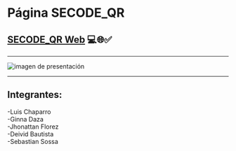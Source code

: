 # Página SECODE_QR

## [SECODE_QR Web](https://jhonatan2022.github.io/SECODE_QR/secode/inicio.html) 💻🌐✅

---

![imagen de presentación](https://user-images.githubusercontent.com/101368711/168451328-ad0ef3c8-383c-421e-9700-1bab58299581.png)

---

## Integrantes:
-Luis Chaparro <br>
-Ginna Daza <br>
-Jhonattan Florez <br>
-Deivid Bautista <br>
-Sebastian Sossa <br>
